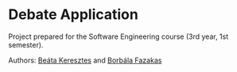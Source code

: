 # Debate Application

Project prepared for the Software Engineering course (3rd year, 1st semester).

Authors: [Beáta Keresztes](https://github.com/keresztesbeata) and [Borbála Fazakas](https://github.com/bori00) 
